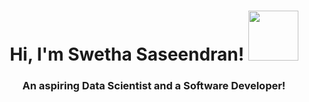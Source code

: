 <h1 align="center">Hi, I'm Swetha Saseendran! <img src="https://github.com/TheDudeThatCode/TheDudeThatCode/blob/master/Assets/Developer.gif" width="80px"></h1> 
<h3 align="center">An aspiring Data Scientist and a Software Developer! <br/> </h3>

